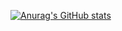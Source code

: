 [![Anurag's GitHub stats](https://github-readme-stats.vercel.app/api?username=jordandarville)](https://github.com/anuraghazra/github-readme-stats)
